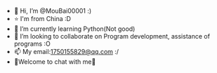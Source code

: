 - 👋 Hi, I’m @MouBai00001 :)
- ⭐ I'm from China :D
- 🌱 I’m currently learning Python(Not good)
- 💞️ I’m looking to collaborate on Program development, assistance of programs :O
- 📫 My email:1750155829@qq.com :/
- 💙Welcome to chat with me💙


